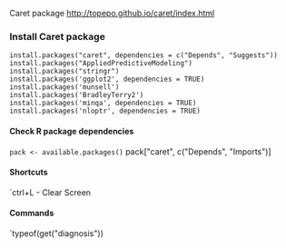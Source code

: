 
Caret package
http://topepo.github.io/caret/index.html
### Install Caret package

```
install.packages("caret", dependencies = c("Depends", "Suggests"))
install.packages("AppliedPredictiveModeling")
install.packages("stringr")
install.packages('ggplot2', dependencies = TRUE)
install.packages('munsell')
install.packages('BradleyTerry2')
install.packages('minqa', dependencies = TRUE)
install.packages('nloptr', dependencies = TRUE)

```

#### Check R package dependencies
` pack <- available.packages()
` pack["caret", c("Depends", "Imports")]

#### Shortcuts
`ctrl+L - Clear Screen

#### Commands
`typeof(get("diagnosis"))

